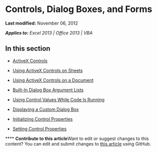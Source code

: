 
# Controls, Dialog Boxes, and Forms

 **Last modified:** November 06, 2012

 _**Applies to:** Excel 2013 | Office 2013 | VBA_

## In this section


-  [ActiveX Controls](a85149e1-459e-f83b-3171-467a7e29ca28.md)
    
-  [Using ActiveX Controls on Sheets](eef29794-5bc3-aecb-5ed2-e078c28851b4.md)
    
-  [Using ActiveX Controls on a Document](063c3f84-3826-1bc2-5e60-12ff5760c8d4.md)
    
-  [Built-In Dialog Box Argument Lists](c30d4ea5-27de-1c6e-6e2c-f16ab0abd5f4.md)
    
-  [Using Control Values While Code Is Running](71975020-fbda-69d4-42ad-eb6e7a3cb8f5.md)
    
-  [Displaying a Custom Dialog Box](75f7a1f2-3682-fca1-320b-a5bd5d65158b.md)
    
-  [Initializing Control Properties](7d9d256c-c9e5-b45a-4da9-745d58cb666b.md)
    
-  [Setting Control Properties](43952d29-c351-b827-6985-e18b59ddc571.md)
    

****   **Contribute to this article**Want to edit or suggest changes to this content? You can edit and submit changes to  [this article](https://github.com/jhershey00/VBA_Excel_Test/OpenXMLCon/articles/1e1d7c5a-dbb2-45e6-9867-01e7ede97806.md) using GitHub.

